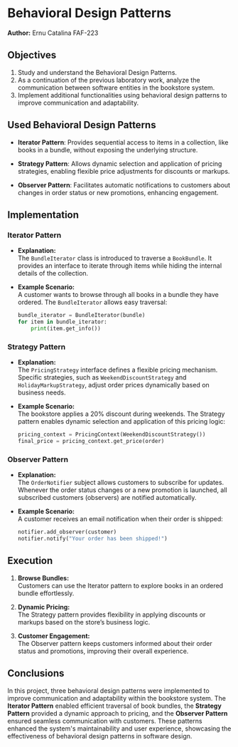 # Behavioral Design Patterns

**Author:** Ernu Catalina FAF-223

## Objectives

1. Study and understand the Behavioral Design Patterns.  
2. As a continuation of the previous laboratory work, analyze the communication between software entities in the bookstore system.  
3. Implement additional functionalities using behavioral design patterns to improve communication and adaptability.  

## Used Behavioral Design Patterns

- **Iterator Pattern**: Provides sequential access to items in a collection, like books in a bundle, without exposing the underlying structure.  

- **Strategy Pattern**: Allows dynamic selection and application of pricing strategies, enabling flexible price adjustments for discounts or markups.  

- **Observer Pattern**: Facilitates automatic notifications to customers about changes in order status or new promotions, enhancing engagement.  

## Implementation

### Iterator Pattern  
- **Explanation:**  
  The `BundleIterator` class is introduced to traverse a `BookBundle`. It provides an interface to iterate through items while hiding the internal details of the collection.  

- **Example Scenario:**  
  A customer wants to browse through all books in a bundle they have ordered. The `BundleIterator` allows easy traversal:  
  ```python
  bundle_iterator = BundleIterator(bundle)
  for item in bundle_iterator:
      print(item.get_info())
  ```

### Strategy Pattern  
- **Explanation:**  
  The `PricingStrategy` interface defines a flexible pricing mechanism. Specific strategies, such as `WeekendDiscountStrategy` and `HolidayMarkupStrategy`, adjust order prices dynamically based on business needs.  

- **Example Scenario:**  
  The bookstore applies a 20% discount during weekends. The Strategy pattern enables dynamic selection and application of this pricing logic:  
  ```python
  pricing_context = PricingContext(WeekendDiscountStrategy())
  final_price = pricing_context.get_price(order)
  ```

### Observer Pattern  
- **Explanation:**  
  The `OrderNotifier` subject allows customers to subscribe for updates. Whenever the order status changes or a new promotion is launched, all subscribed customers (observers) are notified automatically.  

- **Example Scenario:**  
  A customer receives an email notification when their order is shipped:  
  ```python
  notifier.add_observer(customer)
  notifier.notify("Your order has been shipped!")
  ```

## Execution  

1. **Browse Bundles:**  
   Customers can use the Iterator pattern to explore books in an ordered bundle effortlessly.  

2. **Dynamic Pricing:**  
   The Strategy pattern provides flexibility in applying discounts or markups based on the store’s business logic.  

3. **Customer Engagement:**  
   The Observer pattern keeps customers informed about their order status and promotions, improving their overall experience.  

## Conclusions  

In this project, three behavioral design patterns were implemented to improve communication and adaptability within the bookstore system. The **Iterator Pattern** enabled efficient traversal of book bundles, the **Strategy Pattern** provided a dynamic approach to pricing, and the **Observer Pattern** ensured seamless communication with customers. These patterns enhanced the system's maintainability and user experience, showcasing the effectiveness of behavioral design patterns in software design.  